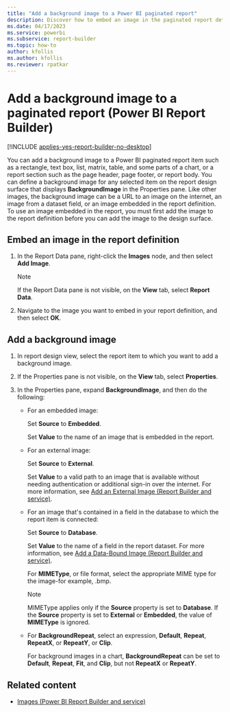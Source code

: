 ```yaml
---
title: "Add a background image to a Power BI paginated report"
description: Discover how to embed an image in the paginated report definition to add the image to a variety of report items including text boxes, lists, and page header.
ms.date: 04/17/2023
ms.service: powerbi
ms.subservice: report-builder
ms.topic: how-to
author: kfollis
ms.author: kfollis
ms.reviewer: rpatkar
---
```

# Add a background image to a paginated report (Power BI Report Builder)

[!INCLUDE [applies-yes-report-builder-no-desktop](../../includes/applies-yes-report-builder-no-desktop.md)]

You can add a background image to a Power BI paginated report item such as a rectangle, text box, list, matrix, table, and some parts of a chart, or a report section such as the page header, page footer, or report body. You can define a background image for any selected item on the report design surface that displays **BackgroundImage** in the Properties pane. Like other images, the background image can be a URL to an image on the internet, an image from a dataset field, or an image embedded in the report definition. To use an image embedded in the report, you must first add the image to the report definition before you can add the image to the design surface.  
   
## Embed an image in the report definition  
  
1. In the Report Data pane, right-click the **Images** node, and then select **Add Image**.  
  
    > [!NOTE]  
    >  If the Report Data pane is not visible, on the **View** tab, select **Report Data**.  
  
1. Navigate to the image you want to embed in your report definition, and then select **OK**.  
  
## Add a background image  
  
1. In report design view, select the report item to which you want to add a background image.  
  
1. If the Properties pane is not visible, on the **View** tab, select **Properties**.  
  
1. In the Properties pane, expand **BackgroundImage**, and then do the following:  
  
    - For an embedded image:  
  
         Set **Source** to **Embedded**.  
  
         Set **Value** to the name of an image that is embedded in the report.  
  
    - For an external image:  
  
         Set **Source** to **External**.  
  
         Set **Value** to a valid path to an image that is available without needing authentication or additional sign-in over the internet. For more information, see [Add an External Image &#40;Report Builder and service&#41;](add-external-image-report-builder-service.md).
  
    - For an image that's contained in a field in the database to which the report item is connected:  
  
         Set **Source** to **Database**.  
  
         Set **Value** to the name of a field in the report dataset. For more information, see [Add a Data-Bound Image &#40;Report Builder and service&#41;](add-data-bound-image-report-builder-service.md).
  
         For **MIMEType**, or file format, select the appropriate MIME type for the image-for example, .bmp.  
  
        > [!NOTE]  
        >  MIMEType applies only if the **Source** property is set to **Database**. If the **Source** property is set to **External** or **Embedded**, the value of **MIMEType** is ignored.  
  
    - For **BackgroundRepeat**, select an expression, **Default**, **Repeat**, **RepeatX**, or **RepeatY**, or **Clip**.  
  
         For background images in a chart, **BackgroundRepeat** can be set to **Default**, **Repeat**, **Fit**, and **Clip**, but not **RepeatX** or **RepeatY**.  
  
## Related content

- [Images &#40;Power BI Report Builder and service&#41;](images-report-builder-service.md)
 
